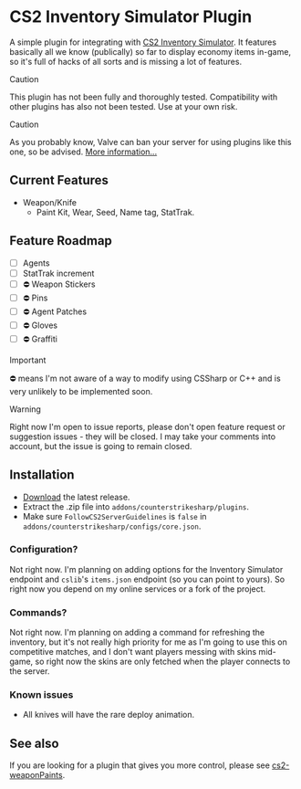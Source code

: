 # CS2 Inventory Simulator Plugin

A simple plugin for integrating with [CS2 Inventory Simulator](https://inventory.cstrike.app). It features basically all we know (publically) so far to display economy items in-game, so it's full of hacks of all sorts and is missing a lot of features.

> [!CAUTION]
> This plugin has not been fully and thoroughly tested. Compatibility with other plugins has also not been tested. Use at your own risk.

> [!CAUTION]
> As you probably know, Valve can ban your server for using plugins like this one, so be advised. [More information...](https://blog.counter-strike.net/index.php/server_guidelines)

## Current Features

- Weapon/Knife
  - Paint Kit, Wear, Seed, Name tag, StatTrak.

## Feature Roadmap

- [ ] Agents
- [ ] StatTrak increment
- [ ] ⛔ Weapon Stickers
- [ ] ⛔ Pins
- [ ] ⛔ Agent Patches
- [ ] ⛔ Gloves
- [ ] ⛔ Graffiti

> [!IMPORTANT]  
> ⛔ means I'm not aware of a way to modify using CSSharp or C++ and is very unlikely to be implemented soon.

> [!WARNING]  
> Right now I'm open to issue reports, please don't open feature request or suggestion issues - they will be closed. I may take your comments into account, but the issue is going to remain closed.

## Installation

- [Download](https://github.com/ianlucas/cs2-InventorySimulatorPlugin/releases) the latest release.
- Extract the .zip file into `addons/counterstrikesharp/plugins`.
- Make sure `FollowCS2ServerGuidelines` is `false` in `addons/counterstrikesharp/configs/core.json`.

### Configuration?

Not right now. I'm planning on adding options for the Inventory Simulator endpoint and `cslib`'s `items.json` endpoint (so you can point to yours). So right now you depend on my online services or a fork of the project.

### Commands?

Not right now. I'm planning on adding a command for refreshing the inventory, but it's not really high priority for me as I'm going to use this on competitive matches, and I don't want players messing with skins mid-game, so right now the skins are only fetched when the player connects to the server.

### Known issues

- All knives will have the rare deploy animation.

## See also

If you are looking for a plugin that gives you more control, please see [cs2-weaponPaints](https://github.com/Nereziel/cs2-WeaponPaints).

